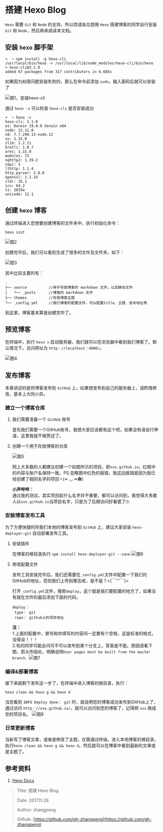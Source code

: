 # 搭建 Hexo Blog

`Hexo` 需要 `Git` 和 `Node` 的支持，所以烦请各位想用 `Hexo` 搭建博客的同学自行安装 `Git` 和 `Node`，然后再来阅读本文档。

## 安装 `hexo` 脚手架

```text
➜  ~ npm install -g hexo-cli
/usr/local/bin/hexo -> /usr/local/lib/node_modules/hexo-cli/bin/hexo
+ hexo-cli@3.1.0
added 67 packages from 317 contributors in 6.685s
```

如果因为权限问题安装失败的，那么在命令前添加 `sudo`，输入密码后就可以安装了

![&#x56FE;1&#xFF0C;&#x5B89;&#x88C5;hexo-cli](http://img.zhangpeng.site/2017/11/26/1.png)

通过 `hexo -v` 可以检查 `hexo-cli` 是否安装成功

```text
➜  ~ hexo -v
hexo-cli: 3.1.0
os: Darwin 19.0.0 darwin x64
node: 12.12.0
v8: 7.7.299.13-node.12
uv: 1.32.0
zlib: 1.2.11
brotli: 1.0.7
ares: 1.15.0
modules: 72
nghttp2: 1.39.2
napi: 5
llhttp: 1.1.4
http_parser: 2.8.0
openssl: 1.1.1d
cldr: 35.1
icu: 64.2
tz: 2019a
unicode: 12.1
```

## 创建 `hexo` 博客

通过终端进入您想要创建博客的文件夹中，执行初始化命令：

```text
hexo init
```

![&#x56FE;2](http://img.zhangpeng.site/2017/11/26/2.png)

创建完毕后，我们可以看到生成了很多的文件及文件夹，如下：

![&#x56FE;3](http://img.zhangpeng.site/2017/11/26/3.png)

其中比较主要的有：

```text
.
├── source          //用于存放博客的 markdown 文件，以及静态文件
│   └── _posts      //博客的 markdown 文件
├── themes          //存放博客主题
└── _config.yml     //我们博客的配置文件，可以配置title、主题、发布地址等
```

到这里，博客基本算是创建完毕了。

## 预览博客

在终端中，执行 `hexo s` 启动服务器，我们就可以在浏览器中看到我们博客了。默认情况下，访问网址为 `http：//localhost：4000/`。

![&#x56FE;4](http://img.zhangpeng.site/2017/11/26/4.png)

## 发布博客

本章讲述的是将博客发布到 `GitHub` 上，如果想发布到自己的服务器上，请酌情修改，基本上大同小异。

### 建立一个博客仓库

1. 我们需要准备一个 `GitHub` 账号

   首先我们需要一个GitHub账号，我想大家应该都有这个吧，如果没有请自行申请，这里我就不做赘述了。

2. 创建一个用于存放博客的仓库

   ![&#x56FE;5](http://img.zhangpeng.site/2017/11/26/5.png)

   网上大多数的人都建议创建一个如图所示的项目，即`xxx.github.io`，红框中的内容与账户名保持一致。PS.忽略图中红色的报错，我这边报错是因为我已经创建了相同名字的项目✧\(≖ ◡ ≖✿\)

   **小声哔哔：**  
   通过我的测试，其实项目起什么名字并不重要，都可以访问到，我觉得大多数人以`xxx.github.io`当项目名字，只是为了后期访问好看罢了🙄

### 安装博客发布工具

为了方便快捷的将我们本地的博客发布到 `GitHub` 上，建议大家安装 `hexo-deployer-git` 自动部署发布工具。

1. 安装插件

   在博客的根目录执行 `npm install hexo-deployer-git --save` ![&#x56FE;6](http://img.zhangpeng.site/2017/11/26/6.png)

2. 修改配置文件

   发布工具安装完毕后，我们还需要在`_config.yml`文件中配置一下我们的GitHub的地址，否则我们上传到哪去呢，是不是？&lt;\(￣︶￣\)&gt;

   打开`_config.yml`文件，搜索`deploy`，这个就是我们要配置的地方了，如果没有就在文件的最后添加下面的代码。

   ```text
   deploy：
    type： git
    repo： github上的项目地址
   ```

   **注：**  
   1.上面的配置中，冒号和你填写的内容间一定要有个空格，这是标准的格式，没得谈！！！  
   2.有的同学可能会问可不可以发布到某个分支上，答案是不能。原因请看下图，箭头所指处，明确说明`User pages must be built from the master branch.` ![&#x56FE;7](http://img.zhangpeng.site/2017/11/26/7.png)

### 编译&部署博客

接下来就剩下发布这一步了，在终端中进入博客的根目录，执行：

```text
hexo clean && hexo g && hexo d
```

当您看到 `INFO Deploy done： git` 时，就说明您的博客成功发布到GitHub上了，通过访问 `http：//xxx.github.io/`，就可以访问到您的博客了，记得把 `xxx` 换成您的项目名。 ![&#x56FE;8](http://img.zhangpeng.site/2017/11/26/8.png)

### 日常更新博客

当新写了博客文章，或者是修改了主题，仅需通过终端，进入本地博客的根目录，执行`hexo clean && hexo g && hexo d`。然后就可以在博客中看到最新的文章或是主题了。

## 参考资料

1. [Hexo Docs](https://hexo.io/docs/)

> Title: 搭建 Hexo Blog
>
> Date: 2017.11.26
>
> Author: zhangpeng
>
> Github: [https://github.com/gh-zhangpeng](https://github.com/gh-zhangpeng)


